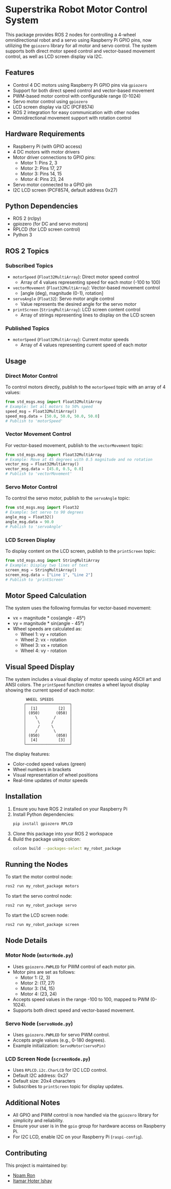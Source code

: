 # Superstrika Robot Motor Control System

This package provides ROS 2 nodes for controlling a 4-wheel omnidirectional robot and a servo using Raspberry Pi GPIO pins, now utilizing the `gpiozero` library for all motor and servo control. The system supports both direct motor speed control and vector-based movement control, as well as LCD screen display via I2C.

## Features

- Control 4 DC motors using Raspberry Pi GPIO pins via `gpiozero`
- Support for both direct speed control and vector-based movement
- PWM-based motor control with configurable range (0-1024)
- Servo motor control using `gpiozero`
- LCD screen display via I2C (PCF8574)
- ROS 2 integration for easy communication with other nodes
- Omnidirectional movement support with rotation control

## Hardware Requirements

- Raspberry Pi (with GPIO access)
- 4 DC motors with motor drivers
- Motor driver connections to GPIO pins:
  - Motor 1: Pins 2, 3
  - Motor 2: Pins 17, 27
  - Motor 3: Pins 14, 15
  - Motor 4: Pins 23, 24
- Servo motor connected to a GPIO pin
- I2C LCD screen (PCF8574, default address 0x27)

## Python Dependencies

- ROS 2 (rclpy)
- gpiozero (for DC and servo motors)
- RPLCD (for LCD screen control)
- Python 3

## ROS 2 Topics

### Subscribed Topics
- `motorSpeed` (`Float32MultiArray`): Direct motor speed control
  - Array of 4 values representing speed for each motor (-100 to 100)
- `vectorMovement` (`Float32MultiArray`): Vector-based movement control
  - [angle (deg), magnitude (0-1), rotation]
- `servoAngle` (`Float32`): Servo motor angle control
  - Value represents the desired angle for the servo motor
- `printScreen` (`StringMultiArray`): LCD screen content control
  - Array of strings representing lines to display on the LCD screen

### Published Topics
- `motorSpeed` (`Float32MultiArray`): Current motor speeds
  - Array of 4 values representing current speed of each motor

## Usage

### Direct Motor Control
To control motors directly, publish to the `motorSpeed` topic with an array of 4 values:
```python
from std_msgs.msg import Float32MultiArray
# Example: Set all motors to 50% speed
speed_msg = Float32MultiArray()
speed_msg.data = [50.0, 50.0, 50.0, 50.0]
# Publish to 'motorSpeed'
```

### Vector Movement Control
For vector-based movement, publish to the `vectorMovement` topic:
```python
from std_msgs.msg import Float32MultiArray
# Example: Move at 45 degrees with 0.5 magnitude and no rotation
vector_msg = Float32MultiArray()
vector_msg.data = [45.0, 0.5, 0.0]
# Publish to 'vectorMovement'
```

### Servo Motor Control
To control the servo motor, publish to the `servoAngle` topic:
```python
from std_msgs.msg import Float32
# Example: Set servo to 90 degrees
angle_msg = Float32()
angle_msg.data = 90.0
# Publish to 'servoAngle'
```

### LCD Screen Display
To display content on the LCD screen, publish to the `printScreen` topic:
```python
from std_msgs.msg import StringMultiArray
# Example: Display two lines of text
screen_msg = StringMultiArray()
screen_msg.data = ["Line 1", "Line 2"]
# Publish to 'printScreen'
```

## Motor Speed Calculation

The system uses the following formulas for vector-based movement:
- vx = magnitude * cos(angle - 45°)
- vy = magnitude * sin(angle - 45°)
- Wheel speeds are calculated as:
  - Wheel 1: vy + rotation
  - Wheel 2: vx - rotation
  - Wheel 3: vx + rotation
  - Wheel 4: vy - rotation

## Visual Speed Display

The system includes a visual display of motor speeds using ASCII art and ANSI colors. The `printSpeed` function creates a wheel layout display showing the current speed of each motor:

```
         WHEEL SPEEDS
        ┌───────────────────┐
        │  [1]         [2]  │
        │ (050)       (050) │
        │    \       /      │
        │     \     /       │
        │     /     \       │         
        │    /       \      │
        │ (050)       (050) │
        │  [4]         [3]  │
        └───────────────────┘
```

The display features:
- Color-coded speed values (green)
- Wheel numbers in brackets
- Visual representation of wheel positions
- Real-time updates of motor speeds

## Installation

1. Ensure you have ROS 2 installed on your Raspberry Pi
2. Install Python dependencies:
   ```bash
   pip install gpiozero RPLCD
   ```
3. Clone this package into your ROS 2 workspace
4. Build the package using colcon:
   ```bash
   colcon build --packages-select my_robot_package
   ```

## Running the Nodes

To start the motor control node:
```bash
ros2 run my_robot_package motors
```

To start the servo control node:
```bash
ros2 run my_robot_package servo
```

To start the LCD screen node:
```bash
ros2 run my_robot_package screen
```

## Node Details

### Motor Node (`motorNode.py`)
- Uses `gpiozero.PWMLED` for PWM control of each motor pin.
- Motor pins are set as follows:
  - Motor 1: (2, 3)
  - Motor 2: (17, 27)
  - Motor 3: (14, 15)
  - Motor 4: (23, 24)
- Accepts speed values in the range -100 to 100, mapped to PWM (0-1024).
- Supports both direct speed and vector-based movement.

### Servo Node (`servoNode.py`)
- Uses `gpiozero.PWMLED` for servo PWM control.
- Accepts angle values (e.g., 0-180 degrees).
- Example initialization: `ServoMotor(servoPin)`

### LCD Screen Node (`screenNode.py`)
- Uses `RPLCD.i2c.CharLCD` for I2C LCD control.
- Default I2C address: 0x27
- Default size: 20x4 characters
- Subscribes to `printScreen` topic for display updates.

## Additional Notes

- All GPIO and PWM control is now handled via the `gpiozero` library for simplicity and reliability.
- Ensure your user is in the `gpio` group for hardware access on Raspberry Pi.
- For I2C LCD, enable I2C on your Raspberry Pi (`raspi-config`).

## Contributing

This project is maintained by:
- [Noam Ron](https://github.com/NoamRon1)
- [Itamar Hoter Ishay](https://github.com/ItamarHoter)
